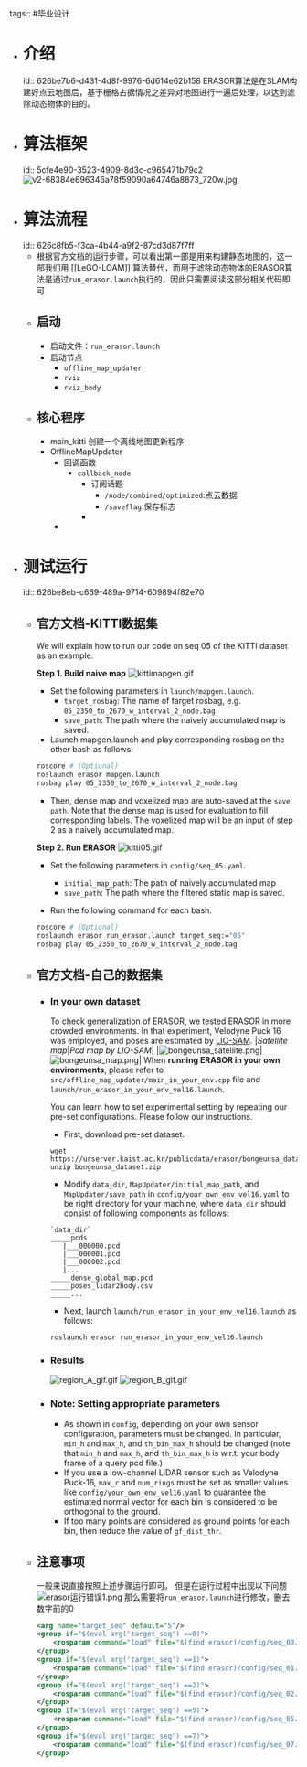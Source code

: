 tags:: #毕业设计

- # 介绍
  id:: 626be7b6-d431-4d8f-9976-6d614e62b158
  ERASOR算法是在SLAM构建好点云地图后，基于栅格占据情况之差异对地图进行一遍后处理，以达到滤除动态物体的目的。
- # 算法框架
  id:: 5cfe4e90-3523-4909-8d3c-c965471b79c2
  ![v2-68384e696346a78f59090a64746a8873_720w.jpg](../assets/v2-68384e696346a78f59090a64746a8873_720w_1651231634999_0.jpg)
- # 算法流程
  id:: 626c8fb5-f3ca-4b44-a9f2-87cd3d87f7ff
	- 根据官方文档的运行步骤，可以看出第一部是用来构建静态地图的，这一部我们用 [[LeGO-LOAM]] 算法替代，而用于滤除动态物体的ERASOR算法是通过`run_erasor.launch`执行的，因此只需要阅读这部分相关代码即可
	- ## 启动
		- 启动文件：`run_erasor.launch`
		- 启动节点
			- `offline_map_updater`
			- `rviz`
			- `rviz_body`
	- ## 核心程序
		- main_kitti
		  创建一个离线地图更新程序
		- OfflineMapUpdater
			- 回调函数
				- `callback_node`
					- 订阅话题
						- `/node/combined/optimized`:点云数据
						- `/saveflag`:保存标志
					-
			-
- # 测试运行
  id:: 626be8eb-c669-489a-9714-609894f82e70
	- ## 官方文档-KITTI数据集
	  We will explain how to run our code on seq 05 of the KITTI dataset as an example.
	  
	  **Step 1. Build naive map**
	  ![kittimapgen.gif](../assets/kittimapgen_1651239349893_0.gif) 
	  
	  * Set the following parameters in `launch/mapgen.launch`.
	  	* `target_rosbag`: The name of target rosbag, e.g. `05_2350_to_2670_w_interval_2_node.bag`
	  	* `save_path`: The path where the naively accumulated map is saved.
	  * Launch mapgen.launch and play corresponding rosbag on the other bash as follows:
	  ```bash
	  roscore # (Optional)
	  roslaunch erasor mapgen.launch
	  rosbag play 05_2350_to_2670_w_interval_2_node.bag
	  ```
	  * Then, dense map and voxelized map are auto-saved at the `save path`. Note that the dense map is used for evaluation to fill corresponding labels. The voxelized map will be an input of step 2 as a naively accumulated map.
	  
	  **Step 2. Run ERASOR**
	  ![kitti05.gif](../assets/kitti05_1651239383755_0.gif) 
	  * Set the following parameters in `config/seq_05.yaml`.
	  	* `initial_map_path`: The path of naively accumulated map
	  	* `save_path`: The path where the filtered static map is saved.
	  
	  * Run the following command for each bash.
	  ```bash
	  roscore # (Optional)
	  roslaunch erasor run_erasor.launch target_seq:="05"
	  rosbag play 05_2350_to_2670_w_interval_2_node.bag
	  ```
	- ## 官方文档-自己的数据集
		- ### In your own dataset
		  
		  To check generalization of ERASOR, we tested ERASOR in more crowded environments. In that experiment, Velodyne Puck 16 was employed, and poses are estimated by [LIO-SAM](https://github.com/TixiaoShan/LIO-SAM).
		  |*Satellite map*|*Pcd map by LIO-SAM*|
		  |![bongeunsa_satellite.png](../assets/bongeunsa_satellite_1651482634731_0.png)|![bongeunsa_map.png](../assets/bongeunsa_map_1651482619835_0.png)|
		  When **running ERASOR in your own environments**, please refer to `src/offline_map_updater/main_in_your_env.cpp` file and `launch/run_erasor_in_your_env_vel16.launch`.
		  
		  You can learn how to set experimental setting by repeating our pre-set configurations. Please follow our instructions.
		  
		  * First, download pre-set dataset.
		  ```
		  wget https://urserver.kaist.ac.kr/publicdata/erasor/bongeunsa_dataset.zip
		  unzip bongeunsa_dataset.zip
		  ```
		  
		  * Modify `data_dir`, `MapUpdater/initial_map_path`, and `MapUpdater/save_path` in `config/your_own_env_vel16.yaml` to be right directory for your machine, where `data_dir` should consist of following components as follows:
		  
		  ```
		  `data_dir`
		  _____pcds
		     |___000000.pcd
		     |___000001.pcd
		     |___000002.pcd
		     |...
		  _____dense_global_map.pcd
		  _____poses_lidar2body.csv
		  _____...
		  ```
		  
		  * Next, launch `launch/run_erasor_in_your_env_vel16.launch` as follows:
		  
		  
		  ```
		  roslaunch erasor run_erasor_in_your_env_vel16.launch
		  ```
		- ### Results
		  
		  ![region_A_gif.gif](../assets/region_A_gif_1651483696249_0.gif) 
		  ![region_B_gif.gif](../assets/region_B_gif_1651483708936_0.gif)
		- ### Note: Setting appropriate parameters
		  
		  * As shown in `config`, depending on your own sensor configuration, parameters must be changed. In particular, `min_h` and `max_h`, and `th_bin_max_h` should be changed (note that `min_h` and `max_h`, and `th_bin_max_h` is w.r.t. your body frame of a query pcd file.) 
		  * If you use a low-channel LiDAR sensor such as Velodyne Puck-16, `max_r` and `num_rings` must be set as smaller values like `config/your_own_env_vel16.yaml` to guarantee the estimated normal vector for each bin is considered to be orthogonal to the ground.
		  * If too many points are considered as ground points for each bin, then reduce the value of `gf_dist_thr`.
	- ## 注意事项
	  一般来说直接按照上述步骤运行即可。
	  但是在运行过程中出现以下问题 ![erasor运行错误1.png](../assets/erasor运行错误1_1651239704518_0.png)
	  那么需要将`run_erasor.launch`进行修改，删去数字前的0
	  ```xml
	  <arg name="target_seq" default="5"/>
	  <group if="$(eval arg('target_seq') ==0)">
	      <rosparam command="load" file="$(find erasor)/config/seq_00.yaml" />
	  </group>
	  <group if="$(eval arg('target_seq') ==1)">
	      <rosparam command="load" file="$(find erasor)/config/seq_01.yaml" />
	  </group>
	  <group if="$(eval arg('target_seq') ==2)">
	      <rosparam command="load" file="$(find erasor)/config/seq_02.yaml" />
	  </group>
	  <group if="$(eval arg('target_seq') ==5)">
	      <rosparam command="load" file="$(find erasor)/config/seq_05.yaml" />
	  </group>
	  <group if="$(eval arg('target_seq') ==7)">
	      <rosparam command="load" file="$(find erasor)/config/seq_07.yaml" />
	  </group>
	  ```
